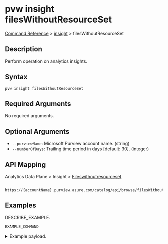 # pvw insight filesWithoutResourceSet
[Command Reference](../../../README.md#command-reference) > [insight](./main.md) > filesWithoutResourceSet

## Description
Perform operation on analytics insights.

## Syntax
```
pvw insight filesWithoutResourceSet
```

## Required Arguments
No required arguments.

## Optional Arguments
- `--purviewName`: Microsoft Purview account name. (string)
- `--numberOfDays`: Trailing time period in days [default: 30]. (integer)

## API Mapping
Analytics Data Plane > Insight > [Fileswithoutresourceset]()
```
 https://{accountName}.purview.azure.com/catalog/api/browse/filesWithoutResourceSet
```

## Examples
DESCRIBE_EXAMPLE.
```powershell
EXAMPLE_COMMAND
```
<details><summary>Example payload.</summary>
<p>

```json
PASTE_JSON_HERE
```
</p>
</details>